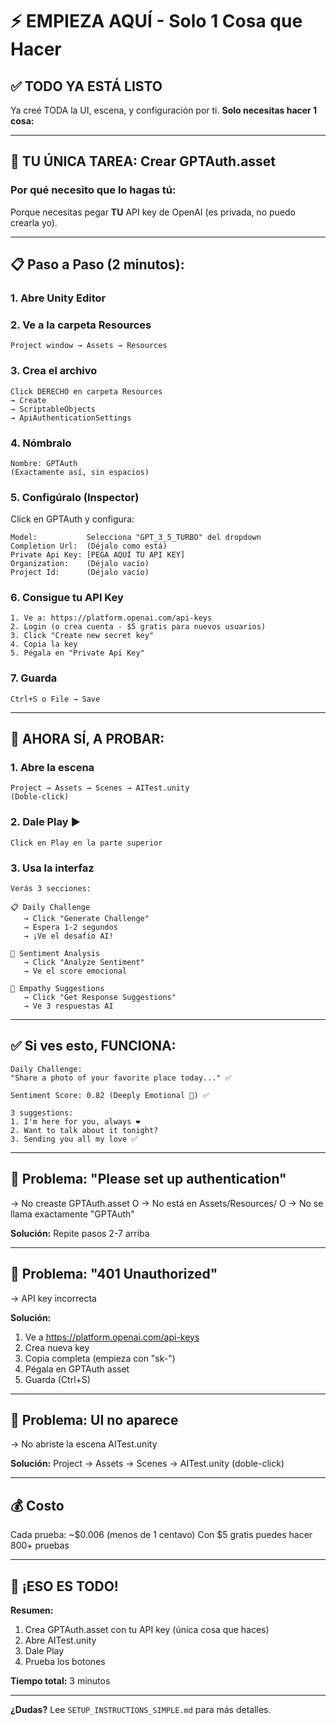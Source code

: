 # ⚡ EMPIEZA AQUÍ - Solo 1 Cosa que Hacer

## ✅ TODO YA ESTÁ LISTO

Ya creé TODA la UI, escena, y configuración por ti. **Solo necesitas hacer 1 cosa:**

---

## 🎯 TU ÚNICA TAREA: Crear GPTAuth.asset

### Por qué necesito que lo hagas tú:
Porque necesitas pegar **TU** API key de OpenAI (es privada, no puedo crearla yo).

---

## 📋 Paso a Paso (2 minutos):

### 1. Abre Unity Editor

### 2. Ve a la carpeta Resources
```
Project window → Assets → Resources
```

### 3. Crea el archivo
```
Click DERECHO en carpeta Resources
→ Create
→ ScriptableObjects
→ ApiAuthenticationSettings
```

### 4. Nómbralo
```
Nombre: GPTAuth
(Exactamente así, sin espacios)
```

### 5. Configúralo (Inspector)
Click en GPTAuth y configura:

```
Model:           Selecciona "GPT_3_5_TURBO" del dropdown
Completion Url:  (Déjalo como está)
Private Api Key: [PEGA AQUÍ TU API KEY]
Organization:    (Déjalo vacío)
Project Id:      (Déjalo vacío)
```

### 6. Consigue tu API Key
```
1. Ve a: https://platform.openai.com/api-keys
2. Login (o crea cuenta - $5 gratis para nuevos usuarios)
3. Click "Create new secret key"
4. Copia la key
5. Pégala en "Private Api Key"
```

### 7. Guarda
```
Ctrl+S o File → Save
```

---

## 🚀 AHORA SÍ, A PROBAR:

### 1. Abre la escena
```
Project → Assets → Scenes → AITest.unity
(Doble-click)
```

### 2. Dale Play ▶️
```
Click en Play en la parte superior
```

### 3. Usa la interfaz
```
Verás 3 secciones:

📋 Daily Challenge
   → Click "Generate Challenge"
   → Espera 1-2 segundos
   → ¡Ve el desafío AI!

💭 Sentiment Analysis
   → Click "Analyze Sentiment"
   → Ve el score emocional

💬 Empathy Suggestions
   → Click "Get Response Suggestions"
   → Ve 3 respuestas AI
```

---

## ✅ Si ves esto, FUNCIONA:

```
Daily Challenge:
"Share a photo of your favorite place today..." ✅

Sentiment Score: 0.82 (Deeply Emotional 💖) ✅

3 suggestions:
1. I'm here for you, always ❤️
2. Want to talk about it tonight?
3. Sending you all my love ✅
```

---

## 🐛 Problema: "Please set up authentication"

→ No creaste GPTAuth.asset O
→ No está en Assets/Resources/ O
→ No se llama exactamente "GPTAuth"

**Solución:** Repite pasos 2-7 arriba

---

## 🐛 Problema: "401 Unauthorized"

→ API key incorrecta

**Solución:**
1. Ve a https://platform.openai.com/api-keys
2. Crea nueva key
3. Copia completa (empieza con "sk-")
4. Pégala en GPTAuth asset
5. Guarda (Ctrl+S)

---

## 🐛 Problema: UI no aparece

→ No abriste la escena AITest.unity

**Solución:**
Project → Assets → Scenes → AITest.unity (doble-click)

---

## 💰 Costo

Cada prueba: ~$0.006 (menos de 1 centavo)
Con $5 gratis puedes hacer 800+ pruebas

---

## 🎉 ¡ESO ES TODO!

**Resumen:**
1. Crea GPTAuth.asset con tu API key (única cosa que haces)
2. Abre AITest.unity
3. Dale Play
4. Prueba los botones

**Tiempo total:** 3 minutos

---

**¿Dudas?** Lee `SETUP_INSTRUCTIONS_SIMPLE.md` para más detalles.

